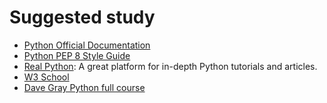 # Suggested study

- [Python Official Documentation](https://docs.python.org/3/)
- [Python PEP 8 Style Guide](https://www.python.org/dev/peps/pep-0008/)
- [Real Python](https://realpython.com/): A great platform for in-depth Python tutorials and articles.
- [W3 School](https://www.w3schools.com/python/)
- [Dave Gray Python full course](https://www.youtube.com/watch?v=H2EJuAcrZYU)
